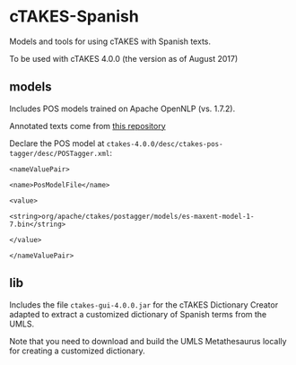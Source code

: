# cTAKES-Spanish

Models and tools for using cTAKES with Spanish texts.

To be used with cTAKES 4.0.0 (the version as of August 2017)

## models
Includes POS models trained on Apache OpenNLP (vs. 1.7.2).

Annotated texts come from [this repository](https://github.com/utcompling/OpenNLP-Models/tree/master/lang/es/pos/data/pos-es)

Declare the POS model at `ctakes-4.0.0/desc/ctakes-pos-tagger/desc/POSTagger.xml`:

`<nameValuePair>`

`<name>PosModelFile</name>`

`<value>`

`<string>org/apache/ctakes/postagger/models/es-maxent-model-1-7.bin</string>`

`</value>`

`</nameValuePair>`

## lib
Includes the file `ctakes-gui-4.0.0.jar` for the cTAKES Dictionary Creator adapted to extract a customized dictionary of Spanish terms from the UMLS.

Note that you need to download and build the UMLS Metathesaurus locally for creating a customized dictionary.
